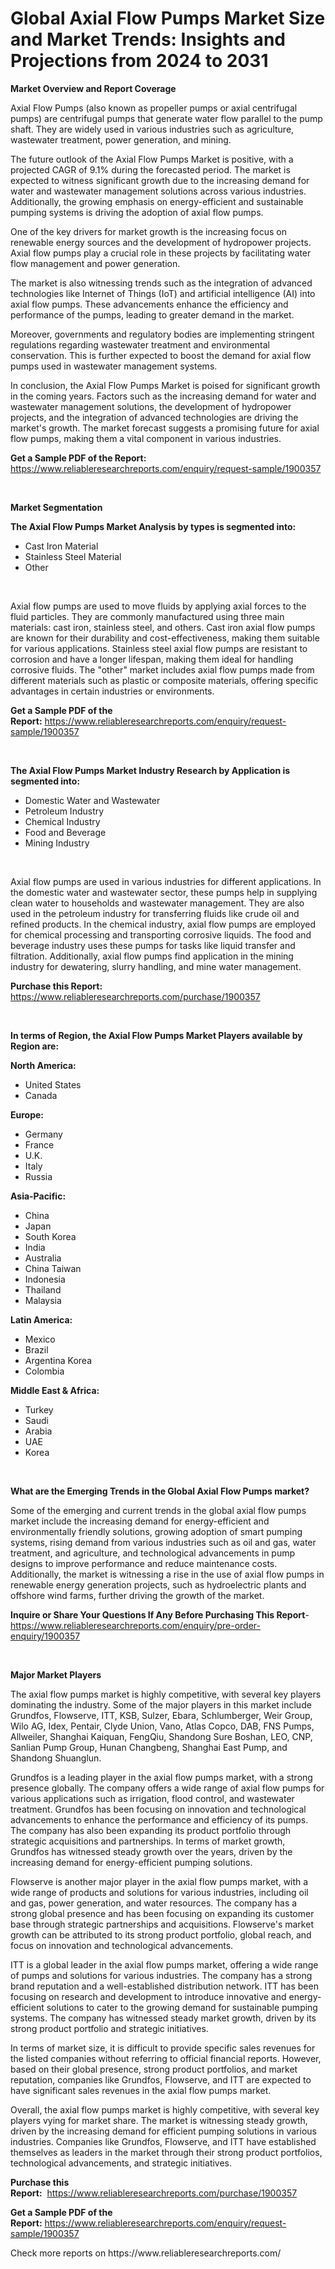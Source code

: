 <p><h1>Global Axial Flow Pumps Market Size and Market Trends: Insights and Projections from 2024 to 2031</h1></p><p><strong>Market Overview and Report Coverage</strong></p>
<p><p>Axial Flow Pumps (also known as propeller pumps or axial centrifugal pumps) are centrifugal pumps that generate water flow parallel to the pump shaft. They are widely used in various industries such as agriculture, wastewater treatment, power generation, and mining.</p><p>The future outlook of the Axial Flow Pumps Market is positive, with a projected CAGR of 9.1% during the forecasted period. The market is expected to witness significant growth due to the increasing demand for water and wastewater management solutions across various industries. Additionally, the growing emphasis on energy-efficient and sustainable pumping systems is driving the adoption of axial flow pumps.</p><p>One of the key drivers for market growth is the increasing focus on renewable energy sources and the development of hydropower projects. Axial flow pumps play a crucial role in these projects by facilitating water flow management and power generation.</p><p>The market is also witnessing trends such as the integration of advanced technologies like Internet of Things (IoT) and artificial intelligence (AI) into axial flow pumps. These advancements enhance the efficiency and performance of the pumps, leading to greater demand in the market.</p><p>Moreover, governments and regulatory bodies are implementing stringent regulations regarding wastewater treatment and environmental conservation. This is further expected to boost the demand for axial flow pumps used in wastewater management systems.</p><p>In conclusion, the Axial Flow Pumps Market is poised for significant growth in the coming years. Factors such as the increasing demand for water and wastewater management solutions, the development of hydropower projects, and the integration of advanced technologies are driving the market's growth. The market forecast suggests a promising future for axial flow pumps, making them a vital component in various industries.</p></p>
<p><strong>Get a Sample PDF of the Report:</strong> <a href="https://www.reliableresearchreports.com/enquiry/request-sample/1900357">https://www.reliableresearchreports.com/enquiry/request-sample/1900357</a></p>
<p>&nbsp;</p>
<p><strong>Market Segmentation</strong></p>
<p><strong>The Axial Flow Pumps Market Analysis by types is segmented into:</strong></p>
<p><ul><li>Cast Iron Material</li><li>Stainless Steel Material</li><li>Other</li></ul></p>
<p>&nbsp;</p>
<p><p>Axial flow pumps are used to move fluids by applying axial forces to the fluid particles. They are commonly manufactured using three main materials: cast iron, stainless steel, and others. Cast iron axial flow pumps are known for their durability and cost-effectiveness, making them suitable for various applications. Stainless steel axial flow pumps are resistant to corrosion and have a longer lifespan, making them ideal for handling corrosive fluids. The "other" market includes axial flow pumps made from different materials such as plastic or composite materials, offering specific advantages in certain industries or environments.</p></p>
<p><strong>Get a Sample PDF of the Report:</strong>&nbsp;<a href="https://www.reliableresearchreports.com/enquiry/request-sample/1900357">https://www.reliableresearchreports.com/enquiry/request-sample/1900357</a></p>
<p>&nbsp;</p>
<p><strong>The Axial Flow Pumps Market Industry Research by Application is segmented into:</strong></p>
<p><ul><li>Domestic Water and Wastewater</li><li>Petroleum Industry</li><li>Chemical Industry</li><li>Food and Beverage</li><li>Mining Industry</li></ul></p>
<p>&nbsp;</p>
<p><p>Axial flow pumps are used in various industries for different applications. In the domestic water and wastewater sector, these pumps help in supplying clean water to households and wastewater management. They are also used in the petroleum industry for transferring fluids like crude oil and refined products. In the chemical industry, axial flow pumps are employed for chemical processing and transporting corrosive liquids. The food and beverage industry uses these pumps for tasks like liquid transfer and filtration. Additionally, axial flow pumps find application in the mining industry for dewatering, slurry handling, and mine water management.</p></p>
<p><strong>Purchase this Report:</strong>&nbsp; <a href="https://www.reliableresearchreports.com/purchase/1900357">https://www.reliableresearchreports.com/purchase/1900357</a></p>
<p>&nbsp;</p>
<p><strong>In terms of Region, the Axial Flow Pumps Market Players available by Region are:</strong></p>
<p>
    <p> <strong> North America: </strong>
        <ul>
            <li>United States</li>
            <li>Canada</li>
        </ul>
        </p> 
    <p> <strong> Europe: </strong>
        <ul>
            <li>Germany</li>
            <li>France</li>
            <li>U.K.</li>
            <li>Italy</li>
            <li>Russia</li>
        </ul>
        </p> 
    <p> <strong> Asia-Pacific: </strong>
        <ul>
            <li>China</li>
            <li>Japan</li>
            <li>South Korea</li>
            <li>India</li>
            <li>Australia</li>
            <li>China Taiwan</li>
            <li>Indonesia</li>
            <li>Thailand</li>
            <li>Malaysia</li>
        </ul>
        </p> 
    <p> <strong> Latin America: </strong>
        <ul>
            <li>Mexico</li>
            <li>Brazil</li>
            <li>Argentina Korea</li>
            <li>Colombia</li>
        </ul>
        </p> 
    <p> <strong> Middle East & Africa: </strong>
        <ul>
            <li>Turkey</li>
            <li>Saudi</li>
            <li>Arabia</li>
            <li>UAE</li>
            <li>Korea</li>
        </ul>
    </p>
    </p>
<p>&nbsp;</p>
<p><strong>What are the Emerging Trends in the Global Axial Flow Pumps market?</strong></p>
<p><p>Some of the emerging and current trends in the global axial flow pumps market include the increasing demand for energy-efficient and environmentally friendly solutions, growing adoption of smart pumping systems, rising demand from various industries such as oil and gas, water treatment, and agriculture, and technological advancements in pump designs to improve performance and reduce maintenance costs. Additionally, the market is witnessing a rise in the use of axial flow pumps in renewable energy generation projects, such as hydroelectric plants and offshore wind farms, further driving the growth of the market.</p></p>
<p><strong>Inquire or Share Your Questions If Any Before Purchasing This Report</strong>- <a href="https://www.reliableresearchreports.com/enquiry/pre-order-enquiry/1900357">https://www.reliableresearchreports.com/enquiry/pre-order-enquiry/1900357</a></p>
<p>&nbsp;</p>
<p><strong>Major Market Players</strong></p>
<p><p>The axial flow pumps market is highly competitive, with several key players dominating the industry. Some of the major players in this market include Grundfos, Flowserve, ITT, KSB, Sulzer, Ebara, Schlumberger, Weir Group, Wilo AG, Idex, Pentair, Clyde Union, Vano, Atlas Copco, DAB, FNS Pumps, Allweiler, Shanghai Kaiquan, FengQiu, Shandong Sure Boshan, LEO, CNP, Sanlian Pump Group, Hunan Changbeng, Shanghai East Pump, and Shandong Shuanglun.</p><p>Grundfos is a leading player in the axial flow pumps market, with a strong presence globally. The company offers a wide range of axial flow pumps for various applications such as irrigation, flood control, and wastewater treatment. Grundfos has been focusing on innovation and technological advancements to enhance the performance and efficiency of its pumps. The company has also been expanding its product portfolio through strategic acquisitions and partnerships. In terms of market growth, Grundfos has witnessed steady growth over the years, driven by the increasing demand for energy-efficient pumping solutions.</p><p>Flowserve is another major player in the axial flow pumps market, with a wide range of products and solutions for various industries, including oil and gas, power generation, and water resources. The company has a strong global presence and has been focusing on expanding its customer base through strategic partnerships and acquisitions. Flowserve's market growth can be attributed to its strong product portfolio, global reach, and focus on innovation and technological advancements. </p><p>ITT is a global leader in the axial flow pumps market, offering a wide range of pumps and solutions for various industries. The company has a strong brand reputation and a well-established distribution network. ITT has been focusing on research and development to introduce innovative and energy-efficient solutions to cater to the growing demand for sustainable pumping systems. The company has witnessed steady market growth, driven by its strong product portfolio and strategic initiatives.</p><p>In terms of market size, it is difficult to provide specific sales revenues for the listed companies without referring to official financial reports. However, based on their global presence, strong product portfolios, and market reputation, companies like Grundfos, Flowserve, and ITT are expected to have significant sales revenues in the axial flow pumps market.</p><p>Overall, the axial flow pumps market is highly competitive, with several key players vying for market share. The market is witnessing steady growth, driven by the increasing demand for efficient pumping solutions in various industries. Companies like Grundfos, Flowserve, and ITT have established themselves as leaders in the market through their strong product portfolios, technological advancements, and strategic initiatives.</p></p>
<p><strong>Purchase this Report:</strong>&nbsp;&nbsp;<a href="https://www.reliableresearchreports.com/purchase/1900357">https://www.reliableresearchreports.com/purchase/1900357</a></p>
<p></p>
<p><strong>Get a Sample PDF of the Report:</strong>&nbsp;<a href="https://www.reliableresearchreports.com/enquiry/request-sample/1900357">https://www.reliableresearchreports.com/enquiry/request-sample/1900357</a></p>
<p>Check more reports on https://www.reliableresearchreports.com/</p>